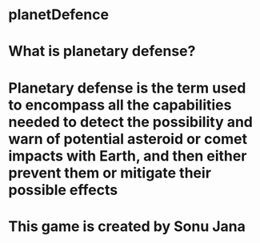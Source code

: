 # planetDefence
# What is planetary defense?
# Planetary defense is the term used to encompass all the capabilities needed to detect the possibility and warn of potential asteroid or comet impacts with Earth, and then either prevent them or mitigate their possible effects


# This game is created by Sonu Jana
